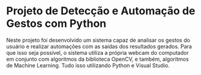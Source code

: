<h1>Projeto de Detecção e Automação de Gestos com Python</h1>
<p>Neste projeto foi desenvolvido um sistema capaz de analisar os gestos do usuário e realizar automações com as saídas dos resultados gerados. Para que isso seja possível, o sistema utiliza a própria webcam do computador em conjunto com algoritmos da biblioteca OpenCV, e também, algoritmos de Machine Learning. Tudo isso utilizando Python e Visual Studio.</p>
